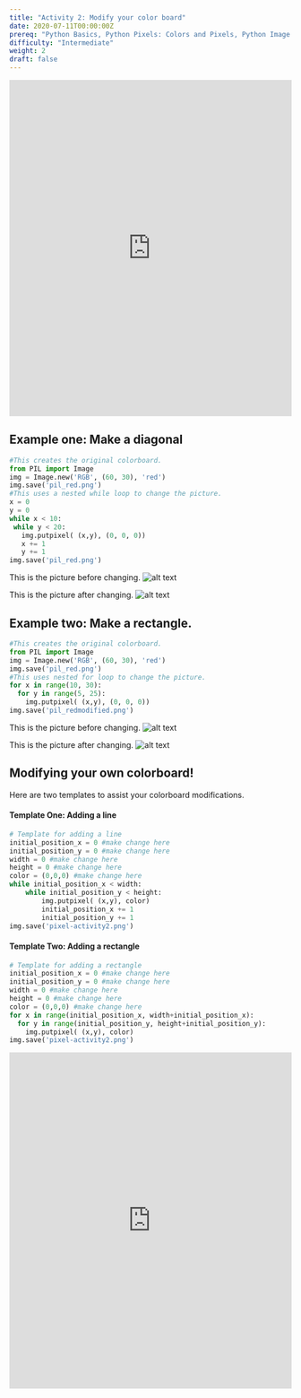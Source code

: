 ```yaml
---
title: "Activity 2: Modify your color board"
date: 2020-07-11T00:00:00Z
prereq: "Python Basics, Python Pixels: Colors and Pixels, Python Image manipulation: Open an image"
difficulty: "Intermediate"
weight: 2
draft: false
---
```


<iframe width="100%" height="600px" src="https://www.youtube.com/embed/WkI5ij6pTWI" frameborder="0" allow="accelerometer; autoplay; encrypted-media; gyroscope; picture-in-picture" allowfullscreen></iframe>


## Example one: Make a diagonal

```python
#This creates the original colorboard.
from PIL import Image
img = Image.new('RGB', (60, 30), 'red')
img.save('pil_red.png')
#This uses a nested while loop to change the picture.
x = 0
y = 0
while x < 10:
 while y < 20:
   img.putpixel( (x,y), (0, 0, 0))
   x += 1
   y += 1
img.save('pil_red.png')
```

This is the picture before changing.
![alt text](../../media/whileloopbefore.png "image showing while loop first example")

This is the picture after changing.
![alt text](../../media/whileloopafter.png "image showing while loop first example")

## Example two: Make a rectangle.

```python
#This creates the original colorboard.
from PIL import Image
img = Image.new('RGB', (60, 30), 'red')
img.save('pil_red.png')
#This uses nested for loop to change the picture.
for x in range(10, 30):
  for y in range(5, 25):
    img.putpixel( (x,y), (0, 0, 0))
img.save('pil_redmodified.png')
```

This is the picture before changing.
![alt text](../../media/whileloopbefore.png "image showing for loop first example")

This is the picture after changing.
![alt text](../../media/forloopafter.png "image showing for loop first example")

## Modifying your own colorboard!

Here are two templates to assist your colorboard modifications.

#### Template One: Adding a line

```python
# Template for adding a line
initial_position_x = 0 #make change here
initial_position_y = 0 #make change here
width = 0 #make change here
height = 0 #make change here
color = (0,0,0) #make change here
while initial_position_x < width:
    while initial_position_y < height:
        img.putpixel( (x,y), color)
        initial_position_x += 1
        initial_position_y += 1
img.save('pixel-activity2.png')
```

#### Template Two: Adding a rectangle

```python
# Template for adding a rectangle
initial_position_x = 0 #make change here
initial_position_y = 0 #make change here
width = 0 #make change here
height = 0 #make change here
color = (0,0,0) #make change here
for x in range(initial_position_x, width+initial_position_x):
  for y in range(initial_position_y, height+initial_position_y):
    img.putpixel( (x,y), color)
img.save('pixel-activity2.png')
```

<iframe height="600px" width="100%" src="https://repl.it/@nuevofoundation/Python-Pixel-Activity2?lite=true" scrolling="no" frameborder="no" allowtransparency="true" allowfullscreen="true" sandbox="allow-forms allow-pointer-lock allow-popups allow-same-origin allow-scripts allow-modals"></iframe>
